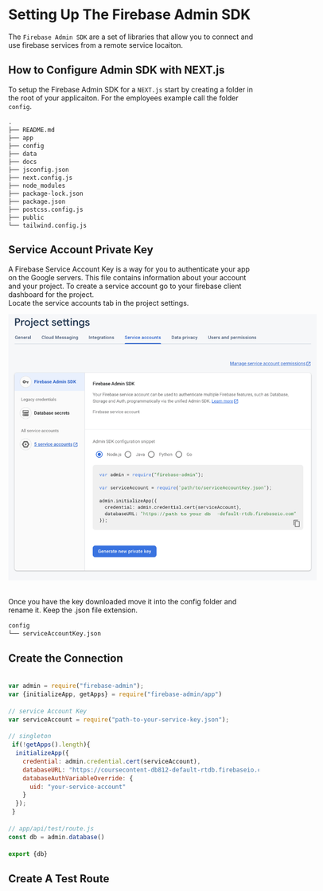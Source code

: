 # Setting Up The Firebase Admin SDK
The ```Firebase Admin SDK``` are a set of libraries that allow you to connect and use firebase services from a remote service locaiton. 

## How to Configure Admin SDK with NEXT.js
To setup the Firebase Admin SDK for a ```NEXT.js``` start by creating a folder in the root of your applicaiton. For the employees example call the folder ```config```.
```shell
.
├── README.md
├── app
├── config
├── data
├── docs
├── jsconfig.json
├── next.config.js
├── node_modules
├── package-lock.json
├── package.json
├── postcss.config.js
├── public
└── tailwind.config.js
```

## Service Account Private Key
A Firebase Service Account Key is a way for you to authenticate your app on the Google servers. This file contains information about your account and your project. To create a service account go to your firebase client dashboard for the project.  
Locate the service accounts tab in the project settings.  

<img src="service-account.png" style="max-width:620px; margin:auto;">  

<br/>
<br/>

Once you have the key downloaded move it into the config folder and rename it. Keep the .json file extension.

```shell
config
└── serviceAccountKey.json
```


## Create the Connection

```js

var admin = require("firebase-admin");
var {initializeApp, getApps} = require("firebase-admin/app")

// service Account Key
var serviceAccount = require("path-to-your-service-key.json");

// singleton
 if(!getApps().length){
  initializeApp({
    credential: admin.credential.cert(serviceAccount),
    databaseURL: "https://coursecontent-db812-default-rtdb.firebaseio.com",
    databaseAuthVariableOverride: {
      uid: "your-service-account"
    }
  });
 }

// app/api/test/route.js
const db = admin.database()

export {db}

```
 

 ## Create A Test Route